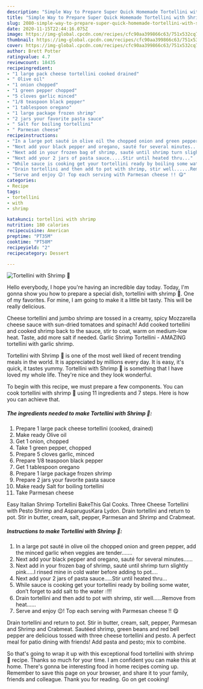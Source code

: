 ```yaml
---
description: "Simple Way to Prepare Super Quick Homemade Tortellini with Shrimp 🍤"
title: "Simple Way to Prepare Super Quick Homemade Tortellini with Shrimp 🍤"
slug: 2080-simple-way-to-prepare-super-quick-homemade-tortellini-with-shrimp
date: 2020-11-15T22:44:16.075Z
image: https://img-global.cpcdn.com/recipes/cfc90aa399866c63/751x532cq70/tortellini-with-shrimp-🍤-recipe-main-photo.jpg
thumbnail: https://img-global.cpcdn.com/recipes/cfc90aa399866c63/751x532cq70/tortellini-with-shrimp-🍤-recipe-main-photo.jpg
cover: https://img-global.cpcdn.com/recipes/cfc90aa399866c63/751x532cq70/tortellini-with-shrimp-🍤-recipe-main-photo.jpg
author: Brett Potter
ratingvalue: 4.7
reviewcount: 18435
recipeingredient:
- "1 large pack cheese tortellini cooked drained"
- " Olive oil"
- "1 onion chopped"
- "1 green pepper chopped"
- "5 cloves garlic minced"
- "1/8 teaspoon black pepper"
- "1 tablespoon oregano"
- "1 large package frozen shrimp"
- "2 jars your favorite pasta sauce"
- " Salt for boiling tortellini"
- " Parmesan cheese"
recipeinstructions:
- "In a large pot sauté in olive oil the chopped onion and green pepper, add the minced garlic when veggies are tender......."
- "Next add your black pepper and oregano, sauté for several minutes......"
- "Next add in your frozen bag of shrimp, sauté until shrimp turn slightly pink.....I rinsed mine in cold water before adding to pot...."
- "Next add your 2 jars of pasta sauce.....Stir until heated thru..."
- "While sauce is cooking get your tortellini ready by boiling some water, don’t forget to add salt to the water 💧!!!"
- "Drain tortellini and then add to pot with shrimp, stir well......Remove from heat......"
- "Serve and enjoy 😉! Top each serving with Parmesan cheese !! 😋"
categories:
- Recipe
tags:
- tortellini
- with
- shrimp

katakunci: tortellini with shrimp 
nutrition: 180 calories
recipecuisine: American
preptime: "PT35M"
cooktime: "PT58M"
recipeyield: "2"
recipecategory: Dessert

---
```



![Tortellini with Shrimp 🍤](https://img-global.cpcdn.com/recipes/cfc90aa399866c63/751x532cq70/tortellini-with-shrimp-🍤-recipe-main-photo.jpg)

Hello everybody, I hope you're having an incredible day today. Today, I'm gonna show you how to prepare a special dish, tortellini with shrimp 🍤. One of my favorites. For mine, I am going to make it a little bit tasty. This will be really delicious.

Cheese tortellini and jumbo shrimp are tossed in a creamy, spicy Mozzarella cheese sauce with sun-dried tomatoes and spinach! Add cooked tortellini and cooked shrimp back to the sauce, stir to coat, warm on medium-low heat. Taste, add more salt if needed. Garlic Shrimp Tortellini - AMAZING tortellini with garlic shrimp.

Tortellini with Shrimp 🍤 is one of the most well liked of recent trending meals in the world. It is appreciated by millions every day. It is easy, it's quick, it tastes yummy. Tortellini with Shrimp 🍤 is something that I have loved my whole life. They're nice and they look wonderful.


To begin with this recipe, we must prepare a few components. You can cook tortellini with shrimp 🍤 using 11 ingredients and 7 steps. Here is how you can achieve that.

<!--inarticleads1-->

##### The ingredients needed to make Tortellini with Shrimp 🍤:

1. Prepare 1 large pack cheese tortellini (cooked, drained)
1. Make ready  Olive oil
1. Get 1 onion, chopped
1. Take 1 green pepper, chopped
1. Prepare 5 cloves garlic, minced
1. Prepare 1/8 teaspoon black pepper
1. Get 1 tablespoon oregano
1. Prepare 1 large package frozen shrimp
1. Prepare 2 jars your favorite pasta sauce
1. Make ready  Salt for boiling tortellini
1. Take  Parmesan cheese


Easy Italian Shrimp Tortellini BakeThis Gal Cooks. Three Cheese Tortellini with Pesto Shrimp and AsparugusKara Lydon. Drain tortellini and return to pot. Stir in butter, cream, salt, pepper, Parmesan and Shrimp and Crabmeat. 

<!--inarticleads2-->

##### Instructions to make Tortellini with Shrimp 🍤:

1. In a large pot sauté in olive oil the chopped onion and green pepper, add the minced garlic when veggies are tender.......
1. Next add your black pepper and oregano, sauté for several minutes......
1. Next add in your frozen bag of shrimp, sauté until shrimp turn slightly pink.....I rinsed mine in cold water before adding to pot....
1. Next add your 2 jars of pasta sauce.....Stir until heated thru...
1. While sauce is cooking get your tortellini ready by boiling some water, don’t forget to add salt to the water 💧!!!
1. Drain tortellini and then add to pot with shrimp, stir well......Remove from heat......
1. Serve and enjoy 😉! Top each serving with Parmesan cheese !! 😋


Drain tortellini and return to pot. Stir in butter, cream, salt, pepper, Parmesan and Shrimp and Crabmeat. Sautéed shrimp, green beans and red bell pepper are delicious tossed with three cheese tortellini and pesto. A perfect meal for patio dining with friends! Add pasta and pesto; mix to combine. 

So that's going to wrap it up with this exceptional food tortellini with shrimp 🍤 recipe. Thanks so much for your time. I am confident you can make this at home. There's gonna be interesting food in home recipes coming up. Remember to save this page on your browser, and share it to your family, friends and colleague. Thank you for reading. Go on get cooking!
